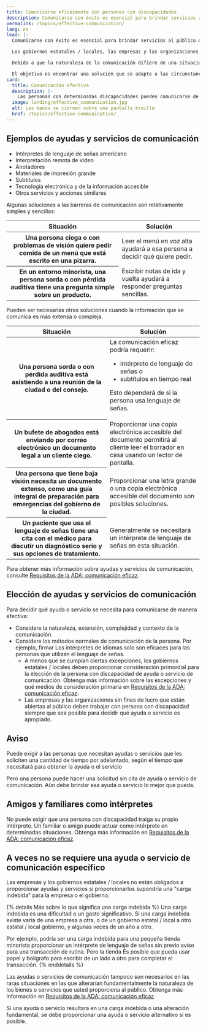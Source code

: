 ```yaml
---
title: Comunicarse eficazmente con personas con discapacidades
description: Comunicarse con éxito es esencial para brindar servicios al público o hacer negocios. Las personas con determinadas discapacidades pueden comunicarse de diferentes formas.
permalink: /topics/effective-communication/
lang: es
lead: |-
  Comunicarse con éxito es esencial para brindar servicios al público o hacer negocios. Las personas con determinadas discapacidades pueden comunicarse de diferentes formas.

  Los gobiernos estatales / locales, las empresas y las organizaciones sin fines de lucro deben asegurarse de comunicarse de manera efectiva con las personas que tienen discapacidades de comunicación.

  Debido a que la naturaleza de la comunicación difiere de una situación a otra, las soluciones efectivas también pueden diferir. Por ejemplo, comprar un automóvil es más complejo que comprar la cena y requiere diferentes soluciones.

  El objetivo es encontrar una solución que se adapte a las circunstancias.
card:
  title: Comunicación efectiva
  description: |-
    Las personas con determinadas discapacidades pueden comunicarse de diferentes formas.
  image: landing/effective_communication.jpg
  alt: Las manos se ciernen sobre una pantalla braille
  href: /topics/effective-communication/
---
```


## Ejemplos de ayudas y servicios de comunicación

- Intérpretes de lenguaje de señas americano
- Interpretación remota de video
- Anotadores
- Materiales de impresión grande
- Subtítulos
- Tecnología electrónica y de la información accesible
- Otros servicios y acciones similares

Algunas soluciones a las barreras de comunicación son relativamente simples y sencillas:

<table class = "usa-table">
<thead>
<tr>
<th scope = "col"> Situación </th>
<th scope = "col"> Solución </th>
</tr>
</thead>
<tbody>
<tr>
<th scope = "row"> Una persona ciega o con problemas de visión quiere pedir comida de un menú que está escrito en una pizarra. </th>
<td> Leer el menú en voz alta ayudará a esa persona a decidir qué quiere pedir. </td>
</tr>
<tr>
<th scope = "row"> En un entorno minorista, una persona sorda o con pérdida auditiva tiene una pregunta simple sobre un producto. </th>
<td> Escribir notas de ida y vuelta ayudará a responder preguntas sencillas. </td>
</tr>
</tbody>
</table>

Pueden ser necesarias otras soluciones cuando la información que se comunica es más extensa o compleja.

<table class = "usa-table">
<thead>
<tr>
<th scope = "col"> Situación </th>
<th scope = "col"> Solución </th>
</tr>
</thead>
<tbody>
<tr>
<th scope = "row"> Una persona sorda o con pérdida auditiva está asistiendo a una reunión de la ciudad o del consejo. </th>
<td markdown = "1">
La comunicación eficaz podría requerir:

- intérprete de lenguaje de señas o
- subtítulos en tiempo real

Esto dependerá de si la persona usa lenguaje de señas.

</td>
</tr>
<tr>
<th scope = "row"> Un bufete de abogados está enviando por correo electrónico un documento legal a un cliente ciego. </th>
<td> Proporcionar una copia electrónica accesible del documento permitirá al cliente leer el borrador en casa usando un lector de pantalla. </td>
</tr>
<tr>
<th scope = "row"> Una persona que tiene baja visión necesita un documento extenso, como una guía integral de preparación para emergencias del gobierno de la ciudad. </th>
<td> Proporcionar una letra grande o una copia electrónica accesible del documento son posibles soluciones. </td>
</tr>
<tr>
<th scope = "row"> Un paciente que usa el lenguaje de señas tiene una cita con el médico para discutir un diagnóstico serio y sus opciones de tratamiento. </th>
<td> Generalmente se necesitará un intérprete de lenguaje de señas en esta situación. </td>
</tr>
</tbody>
</table>

Para obtener más información sobre ayudas y servicios de comunicación, consulte [Requisitos de la ADA: comunicación eficaz](https://www.ada.gov/effective-comm.htm).

## Elección de ayudas y servicios de comunicación

Para decidir qué ayuda o servicio se necesita para comunicarse de manera efectiva:

- Considere la naturaleza, extensión, complejidad y contexto de la comunicación.
- Considere los métodos normales de comunicación de la persona. Por ejemplo, firmar
  Los intérpretes de idiomas solo son eficaces para las personas que utilizan el lenguaje de señas.
  - A menos que se cumplan ciertas excepciones, los gobiernos estatales / locales deben proporcionar
    consideración primordial para la elección de la persona con discapacidad de
    ayuda o servicio de comunicación. Obtenga más información sobre las excepciones y qué
    medios de consideración primaria en [Requisitos de la ADA: comunicación eficaz](https://www.ada.gov/effective-comm.htm).
  - Las empresas y las organizaciones sin fines de lucro que están abiertas al público deben trabajar con
    persona con discapacidad siempre que sea posible para decidir qué ayuda o servicio es
    apropiado.

## Aviso

Puede exigir a las personas que necesitan ayudas o servicios que les soliciten una
cantidad de tiempo por adelantado, según el tiempo que necesitará para obtener la ayuda o el servicio

Pero una persona puede hacer una solicitud sin cita de ayuda o servicio de comunicación. Aún debe brindar esa ayuda o servicio lo mejor que pueda.

## Amigos y familiares como intérpretes

No puede exigir que una persona con discapacidad traiga su propio intérprete. Un familiar o amigo puede actuar como intérprete en determinadas situaciones. Obtenga más información en [Requisitos de la ADA: comunicación eficaz](http://www.ada.gov/effective-comm.htm).

## A veces no se requiere una ayuda o servicio de comunicación específico

Las empresas y los gobiernos estatales / locales no están obligados a proporcionar ayudas y servicios si proporcionarlos supondría una "carga indebida" para la empresa o el gobierno.

{% details Más sobre lo que significa una carga indebida %}
Una carga indebida es una dificultad o un gasto significativo. Si una carga indebida
existe varía de una empresa a otra, o de un gobierno estatal / local a otro estatal / local
gobierno, y algunas veces de un año a otro.

Por ejemplo, podría ser una carga indebida para una pequeña tienda minorista proporcionar un
intérprete de lenguaje de señas sin previo aviso para una transacción de rutina. Pero la tienda
Es posible que pueda usar papel y bolígrafo para escribir de un lado a otro para completar el
transacción.
{% enddetails %}

Las ayudas o servicios de comunicación tampoco son necesarios en las raras situaciones en las que alterarían fundamentalmente la naturaleza de los bienes o servicios que usted proporciona al público. Obtenga más información en [Requisitos de la ADA: comunicación eficaz](http://www.ada.gov/effective-comm.htm).

Si una ayuda o servicio resultara en una carga indebida o una alteración fundamental, se debe proporcionar una ayuda o servicio alternativo si es posible.
